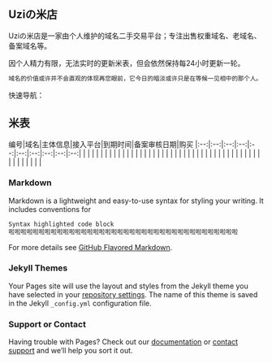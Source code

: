 ## Uziの米店

Uziの米店是一家由个人维护的域名二手交易平台；专注出售权重域名、老域名、备案域名等。

因个人精力有限，无法实时的更新米表，但会依然保持每24小时更新一轮。

```markdown
域名的价值或许并不会直观的体现再您眼前，它今日的暗淡或许只是在等候一见相中的那个人。
```
快速导航：

## 米表

编号|域名|主体信息|接入平台|到期时间|备案审核日期|购买
|:--:|:--:|:--:|:--:|:--:|:--:|:--:|:--:|:--:|:--:|
 | | | | | | |
 | | | | | | |
 | | | | | | |
 | | | | | | |
 | | | | | | |
 | | | | | | |
 | | | | | | |




### Markdown

Markdown is a lightweight and easy-to-use syntax for styling your writing. It includes conventions for

```markdown
Syntax highlighted code block
啦啦啦啦啦啦啦啦啦啦啦啦啦啦啦啦啦啦啦啦啦啦啦啦啦啦啦啦啦啦啦啦啦啦啦啦啦啦
```

For more details see [GitHub Flavored Markdown](https://guides.github.com/features/mastering-markdown/).

### Jekyll Themes

Your Pages site will use the layout and styles from the Jekyll theme you have selected in your [repository settings](https://github.com/ZsChenYu/midian.github.io/settings). The name of this theme is saved in the Jekyll `_config.yml` configuration file.

### Support or Contact

Having trouble with Pages? Check out our [documentation](https://help.github.com/categories/github-pages-basics/) or [contact support](https://github.com/contact) and we’ll help you sort it out.

